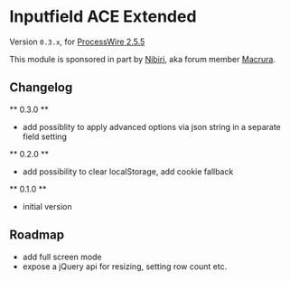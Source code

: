 # Inputfield ACE Extended
Version `0.3.x`, for [ProcessWire 2.5.5](http://processwire.com/)

This module is sponsored in part by [Nibiri](http://nibiri.com/), aka forum member [Macrura](https://processwire.com/talk/user/136-macrura/).

## Changelog

** 0.3.0 **

  * add possiblity to apply advanced options via json string in a separate field setting

** 0.2.0 **

  * add possibility to clear localStorage, add cookie fallback

** 0.1.0 **

  * initial version

## Roadmap

* add full screen mode
* expose a jQuery api for resizing, setting row count etc.
